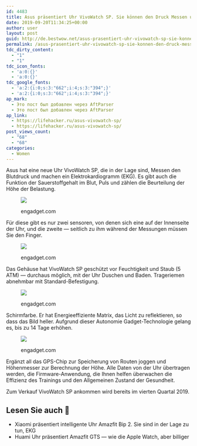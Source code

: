 ```yaml
---
id: 4483
title: Asus präsentiert Uhr VivoWatch SP. Sie können den Druck Messen und EKG zu tun
date: 2019-09-20T11:34:25+00:00
author: user
layout: post
guid: http://de.bestwow.net/asus-prasentiert-uhr-vivowatch-sp-sie-konnen-den-druck-messen-und-ekg-zu-tun/
permalink: /asus-prasentiert-uhr-vivowatch-sp-sie-konnen-den-druck-messen-und-ekg-zu-tun/
tdc_dirty_content:
  - "1"
  - "1"
tdc_icon_fonts:
  - 'a:0:{}'
  - 'a:0:{}'
tdc_google_fonts:
  - 'a:2:{i:0;s:3:"662";i:4;s:3:"394";}'
  - 'a:2:{i:0;s:3:"662";i:4;s:3:"394";}'
ap_mark:
  - Это пост был добавлен через AftParser
  - Это пост был добавлен через AftParser
ap_link:
  - https://lifehacker.ru/asus-vivowatch-sp/
  - https://lifehacker.ru/asus-vivowatch-sp/
post_views_count:
  - "68"
  - "68"
categories:
  - Women
---
```

Asus hat eine neue Uhr VivoWatch SP, die in der Lage sind, Messen den Blutdruck und machen ein Elektrokardiogramm (EKG). Es gibt auch die Funktion der Sauerstoffgehalt im Blut, Puls und zählen die Beurteilung der Höhe der Belastung.<figure>

![](http://de.bestwow.net/wp-content/uploads/2019/09/asus-predstavila-chasy-vivowatch-sp-oni-mogut-izmeryat-davlenie-i-delat-ekg-1.jpg) <figcaption>engadget.com</figcaption></figure> 

Für diese gibt es nur zwei sensoren, von denen sich eine auf der Innenseite der Uhr, und die zweite — seitlich zu ihm während der Messungen müssen Sie den Finger.<figure>

![](http://de.bestwow.net/wp-content/uploads/2019/09/asus-predstavila-chasy-vivowatch-sp-oni-mogut-izmeryat-davlenie-i-delat-ekg-2.jpg) <figcaption>engadget.com</figcaption></figure> 

Das Gehäuse hat VivoWatch SP geschützt vor Feuchtigkeit und Staub (5 ATM) — durchaus möglich, mit der Uhr Duschen und Baden. Trageriemen abnehmbar mit Standard-Befestigung.<figure>

![](http://de.bestwow.net/wp-content/uploads/2019/09/asus-predstavila-chasy-vivowatch-sp-oni-mogut-izmeryat-davlenie-i-delat-ekg-3.jpg) <figcaption>engadget.com</figcaption></figure> 

Schirmfarbe. Er hat Energieeffiziente Matrix, das Licht zu reflektieren, so dass das Bild heller. Aufgrund dieser Autonomie Gadget-Technologie gelang es, bis zu 14 Tage erhöhen.<figure>

![](http://de.bestwow.net/wp-content/uploads/2019/09/asus-predstavila-chasy-vivowatch-sp-oni-mogut-izmeryat-davlenie-i-delat-ekg-4.jpg) <figcaption>engadget.com</figcaption></figure> 

Ergänzt all das GPS-Chip zur Speicherung von Routen joggen und Höhenmesser zur Berechnung der Höhe. Alle Daten von der Uhr übertragen werden, die Firmware-Anwendung, die Ihnen helfen überwachen die Effizienz des Trainings und den Allgemeinen Zustand der Gesundheit.

Zum Verkauf VivoWatch SP ankommen wird bereits im vierten Quartal 2019.

<div>
  <h2 class="read-also__title">
    <span>Lesen Sie auch</span> <span>🧐 </span>
  </h2>
  
  <ul class="read-also__list">
    <li>
      Xiaomi präsentiert intelligente Uhr Amazfit Bip 2. Sie sind in der Lage zu tun, EKG
    </li>
    <li>
      Huami Uhr präsentiert Amazfit GTS — wie die Apple Watch, aber billiger
    </li>
  </ul>
</div>